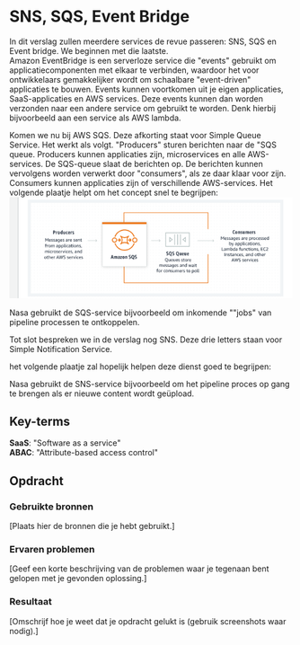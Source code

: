 # SNS, SQS, Event Bridge
In dit verslag zullen meerdere services de revue passeren: SNS, SQS en Event bridge. We beginnen met die laatste.  
Amazon EventBridge is een serverloze service die "events" gebruikt om applicatiecomponenten met elkaar te verbinden, waardoor het voor ontwikkelaars gemakkelijker wordt om schaalbare "event-driven" applicaties te bouwen. Events kunnen voortkomen uit je eigen applicaties, SaaS-applicaties en AWS services. Deze events kunnen dan worden verzonden naar een andere service om gebruikt te worden. Denk hierbij bijvoorbeeld aan een service als AWS lambda.  

Komen we nu bij AWS SQS. Deze afkorting staat voor Simple Queue Service. Het werkt als volgt. "Producers" sturen berichten naar de "SQS queue. Producers kunnen applicaties zijn, microservices en alle AWS-services. De SQS-queue slaat de berichten op. De berichten kunnen vervolgens worden verwerkt door "consumers", als ze daar klaar voor zijn. Consumers kunnen applicaties zijn of verschillende AWS-services. Het volgende plaatje helpt om het concept snel te begrijpen: ![e.g.](image.png)

Nasa gebruikt de SQS-service bijvoorbeeld om inkomende ""jobs" van pipeline processen te ontkoppelen. 

Tot slot bespreken we in de verslag nog SNS. Deze drie letters staan voor Simple Notification Service. 


het volgende plaatje zal hopelijk helpen deze dienst goed te begrijpen: 

Nasa gebruikt de SNS-service bijvoorbeeld om het pipeline proces op gang te brengen als er nieuwe content wordt geüpload. 


## Key-terms
**SaaS**: "Software as a service"  
**ABAC**: "Attribute-based access control"

## Opdracht
### Gebruikte bronnen
[Plaats hier de bronnen die je hebt gebruikt.]

### Ervaren problemen
[Geef een korte beschrijving van de problemen waar je tegenaan bent gelopen met je gevonden oplossing.]

### Resultaat
[Omschrijf hoe je weet dat je opdracht gelukt is (gebruik screenshots waar nodig).]
